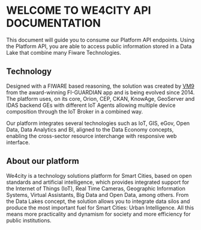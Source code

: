 # WELCOME TO WE4CITY API DOCUMENTATION
This document will guide you to consume our Platform API endpoints. Using the Platform API, you are able to access public information stored in a Data Lake that combine many Fiware Technologies.

## Technology 
Designed with a FIWARE based reasoning, the solution was created by [VM9](http://vm9it.com/) from the award-winning FI-GUARDIAN app and is being evolved since 2014. The platform uses, on its core, Orion, CEP, CKAN, KnowAge, GeoServer and IDAS backend GEs with different IoT Agents allowing multiple device composition through the IoT Broker in a combined way.

Our platform integrates several technologies such as IoT, GIS, eGov, Open Data, Data Analytics and BI, aligned to the Data Economy concepts, enabling the cross-sector resource interchange with responsive web interface.



## About our platform
We4city is a technology solutions platform for Smart Cities, based on open standards and artificial intelligence, which provides integrated support for the Internet of Things (IoT), Real Time Cameras, Geographic Information Systems, Virtual Assistants, Big Data and Open Data, among others.
From the Data Lakes concept, the solution allows you to integrate data silos and produce the most important fuel for Smart Cities: Urban Intelligence.
All this means more practicality and dynamism for society and more efficiency for public institutions.
